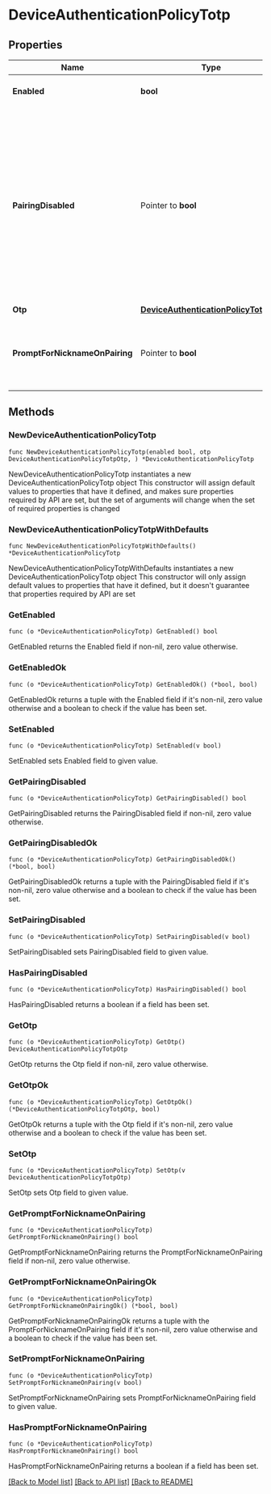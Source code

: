 # DeviceAuthenticationPolicyTotp

## Properties

Name | Type | Description | Notes
------------ | ------------- | ------------- | -------------
**Enabled** | **bool** | Enabled or disabled in the policy. | 
**PairingDisabled** | Pointer to **bool** | You can set &#x60;pairingDisabled&#x60; to true to prevent users from pairing new devices with the relevant method. You can use this option if you want to phase out an existing authentication method but want to allow users to continue using the method for authentication for existing devices. | [optional] 
**Otp** | [**DeviceAuthenticationPolicyTotpOtp**](DeviceAuthenticationPolicyTotpOtp.md) |  | 
**PromptForNicknameOnPairing** | Pointer to **bool** | Set to &#x60;true&#x60; if you want to allow users to provide nicknames for devices during pairing. | [optional] 

## Methods

### NewDeviceAuthenticationPolicyTotp

`func NewDeviceAuthenticationPolicyTotp(enabled bool, otp DeviceAuthenticationPolicyTotpOtp, ) *DeviceAuthenticationPolicyTotp`

NewDeviceAuthenticationPolicyTotp instantiates a new DeviceAuthenticationPolicyTotp object
This constructor will assign default values to properties that have it defined,
and makes sure properties required by API are set, but the set of arguments
will change when the set of required properties is changed

### NewDeviceAuthenticationPolicyTotpWithDefaults

`func NewDeviceAuthenticationPolicyTotpWithDefaults() *DeviceAuthenticationPolicyTotp`

NewDeviceAuthenticationPolicyTotpWithDefaults instantiates a new DeviceAuthenticationPolicyTotp object
This constructor will only assign default values to properties that have it defined,
but it doesn't guarantee that properties required by API are set

### GetEnabled

`func (o *DeviceAuthenticationPolicyTotp) GetEnabled() bool`

GetEnabled returns the Enabled field if non-nil, zero value otherwise.

### GetEnabledOk

`func (o *DeviceAuthenticationPolicyTotp) GetEnabledOk() (*bool, bool)`

GetEnabledOk returns a tuple with the Enabled field if it's non-nil, zero value otherwise
and a boolean to check if the value has been set.

### SetEnabled

`func (o *DeviceAuthenticationPolicyTotp) SetEnabled(v bool)`

SetEnabled sets Enabled field to given value.


### GetPairingDisabled

`func (o *DeviceAuthenticationPolicyTotp) GetPairingDisabled() bool`

GetPairingDisabled returns the PairingDisabled field if non-nil, zero value otherwise.

### GetPairingDisabledOk

`func (o *DeviceAuthenticationPolicyTotp) GetPairingDisabledOk() (*bool, bool)`

GetPairingDisabledOk returns a tuple with the PairingDisabled field if it's non-nil, zero value otherwise
and a boolean to check if the value has been set.

### SetPairingDisabled

`func (o *DeviceAuthenticationPolicyTotp) SetPairingDisabled(v bool)`

SetPairingDisabled sets PairingDisabled field to given value.

### HasPairingDisabled

`func (o *DeviceAuthenticationPolicyTotp) HasPairingDisabled() bool`

HasPairingDisabled returns a boolean if a field has been set.

### GetOtp

`func (o *DeviceAuthenticationPolicyTotp) GetOtp() DeviceAuthenticationPolicyTotpOtp`

GetOtp returns the Otp field if non-nil, zero value otherwise.

### GetOtpOk

`func (o *DeviceAuthenticationPolicyTotp) GetOtpOk() (*DeviceAuthenticationPolicyTotpOtp, bool)`

GetOtpOk returns a tuple with the Otp field if it's non-nil, zero value otherwise
and a boolean to check if the value has been set.

### SetOtp

`func (o *DeviceAuthenticationPolicyTotp) SetOtp(v DeviceAuthenticationPolicyTotpOtp)`

SetOtp sets Otp field to given value.


### GetPromptForNicknameOnPairing

`func (o *DeviceAuthenticationPolicyTotp) GetPromptForNicknameOnPairing() bool`

GetPromptForNicknameOnPairing returns the PromptForNicknameOnPairing field if non-nil, zero value otherwise.

### GetPromptForNicknameOnPairingOk

`func (o *DeviceAuthenticationPolicyTotp) GetPromptForNicknameOnPairingOk() (*bool, bool)`

GetPromptForNicknameOnPairingOk returns a tuple with the PromptForNicknameOnPairing field if it's non-nil, zero value otherwise
and a boolean to check if the value has been set.

### SetPromptForNicknameOnPairing

`func (o *DeviceAuthenticationPolicyTotp) SetPromptForNicknameOnPairing(v bool)`

SetPromptForNicknameOnPairing sets PromptForNicknameOnPairing field to given value.

### HasPromptForNicknameOnPairing

`func (o *DeviceAuthenticationPolicyTotp) HasPromptForNicknameOnPairing() bool`

HasPromptForNicknameOnPairing returns a boolean if a field has been set.


[[Back to Model list]](../README.md#documentation-for-models) [[Back to API list]](../README.md#documentation-for-api-endpoints) [[Back to README]](../README.md)



